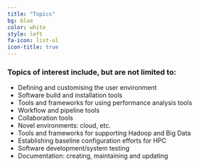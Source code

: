 ```yaml
---
title: "Topics"
bg: blue
color: white
style: left
fa-icon: list-ul
icon-title: true
---
```


### Topics of interest include, but are not limited to:

- Defining and customising the user environment
- Software build and installation tools
- Tools and frameworks for using performance analysis tools
- Workflow and pipeline tools
- Collaboration tools
- Novel environments: cloud, etc.
- Tools and frameworks for supporting Hadoop and Big Data
- Establishing baseline configuration efforts for HPC
- Software development/system testing
- Documentation: creating, maintaining and updating
